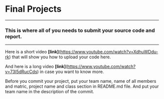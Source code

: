 # Final Projects
----
### This is where all of you needs to submit your source code and report.
----

Here is a short video **[link]**(https://www.youtube.com/watch?v=XdhuWDdu-rk) that will show you how to upload your code here.

And here is a long video **[link]**(https://www.youtube.com/watch?v=73I5dRucCds) in case you want to know more.

Before you commit your project, put your team name, name of all members and matric, project name and class section in README.md file. And put your team name in the description of the commit.
